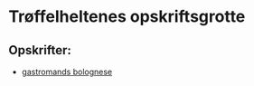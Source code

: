 # Trøffelheltenes opskriftsgrotte

## Opskrifter:
* [gastromands bolognese](gastromand_bolognese.md)
